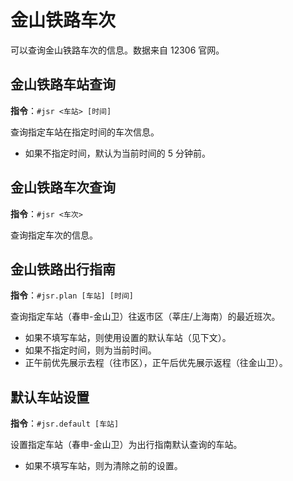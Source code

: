 # 金山铁路车次

可以查询金山铁路车次的信息。数据来自 12306 官网。

## 金山铁路车站查询

**指令**：`#jsr <车站> [时间]`

查询指定车站在指定时间的车次信息。

-   如果不指定时间，默认为当前时间的 5 分钟前。

## 金山铁路车次查询

**指令**：`#jsr <车次>`

查询指定车次的信息。

## 金山铁路出行指南

**指令**：`#jsr.plan [车站] [时间]`

查询指定车站（春申-金山卫）往返市区（莘庄/上海南）的最近班次。

-   如果不填写车站，则使用设置的默认车站（见下文）。
-   如果不指定时间，则为当前时间。
-   正午前优先展示去程（往市区），正午后优先展示返程（往金山卫）。

## 默认车站设置

**指令**：`#jsr.default [车站]`

设置指定车站（春申-金山卫）为出行指南默认查询的车站。

-   如果不填写车站，则为清除之前的设置。
